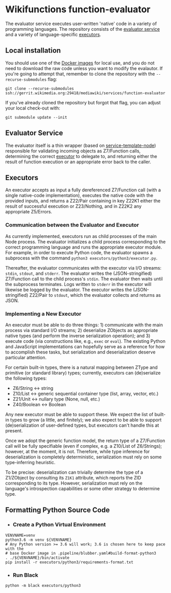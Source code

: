 <a href='introduction'></a>
# Wikifunctions function-evaluator

The evaluator service executes user-written 'native' code in a variety of programming languages.
The repository consists of the [evaluator service](#evaluator-service) and a
variety of language-specific [executors](#executors).

## Local installation
You should use one of the [Docker images](https://docker-registry.wikimedia.org/wikimedia/mediawiki-services-function-evaluator)
for local use, and you do not need to download the raw code unless you want to
modify the evalautor. If you're going to attempt that, remember to clone the
repository with the `--recurse-submodules` flag:

```
git clone --recurse-submodules ssh://gerrit.wikimedia.org:29418/mediawiki/services/function-evaluator
```

If you've already cloned the repository but forgot that flag, you can adjust
your local check-out with:

```
git submodule update --init
```

<a href='evaluator-service'></a>
## Evaluator Service
The evaluator itself is a thin wrapper (based on [service-template-node](https://www.mediawiki.org/wiki/ServiceTemplateNode))
responsible for validating incoming objects as Z7/Function calls, determining the correct
[executor](#executors) to delegate to, and returning either the result of
function execution or an appropriate error back to the caller.

<a href='executors'></a>
## Executors
An executor accepts as input a fully dereferenced Z7/Function call (with a single native-code implementation),
executes the native code with the provided inputs, and returns a Z22/Pair containing
in key Z22K1 either the result of successful execution or Z23/Nothing, and in Z22K2 any appropriate Z5/Errors.

### Communication between the Evaluator and Executor
As currently implemented, executors run as child processes of the main Node
process. The evaluator initializes a child process corresponding to the correct
programming language and runs the appropriate executor module. For example,
in order to execute Python code, the evaluator spawns a subprocess with the
command `python3 executors/python3/executor.py`.

Thereafter, the evaluator communicates with the executor via I/O streams:
`stdin`, `stdout`, and `stderr`. The evaluator writes the (JSON-stringified)
Z7/Function call to the child process's `stdin`. The evaluator then waits until the
subprocess terminates. Logs written to `stderr` in the executor will likewise
be logged by the evaluator. The executor writes the (JSON-stringified) Z22/Pair
to `stdout`, which the evaluator collects and returns as JSON.

### Implementing a New Executor
An executor must be able to do three things: 1) communicate with the main
process via standard I/O streams; 2) deserialize ZObjects as appropriate native
types (and perform the inverse serialization operation); and 3) execute code
(via constructions like, e.g., `exec` or `eval`).
The existing Python and JavaScript implementations can hopefully serve as a
reference for how to accomplish these tasks, but serialization and deserialization
deserve particular attention.

For certain built-in types, there is a natural mapping between ZType and
primitive (or standard library) types; currently, executors can (de)serialize
the following types:

- Z6/String    <-> string
- Z10/List     <-> generic sequential container type (list, array, vector, etc.)
- Z21/Unit     <-> nullary type (None, null, etc.)
- Z40/Boolean  <-> Boolean

Any new executor must be able to support these. We expect the list of built-in
types to grow (a little, and finitely); we also expect to be able to support
(de)serialization of user-defined types, but executors can't handle this at
present.

Once we adopt the generic function model, the return type of a Z7/Function call will be fully
specifiable (even if complex, e.g. a Z10/List of Z6/Strings); however, at the moment, it is not.
Therefore, while type inference for deserialization is completely deterministic,
serialization must rely on some type-inferring heuristic.

To be precise: deserialization can trivially determine the type of a Z1/ZObject by
consulting its `Z1K1` attribute, which reports the ZID corresponding to its type.
However, serialization must rely on the language's introspection capabilities
or some other strategy to determine type.

<a href='repository-stewardship'></a>
## Formatting Python Source Code

- ### Create a Python Virtual Environment
```
VENVNAME=venv
python3.6 -m venv ${VENVNAME}
# Any Python version >= 3.6 will work; 3.6 is chosen here to keep pace with the
# base Docker image in .pipeline/blubber.yaml#build-format-python3
. ./${VENVNAME}/bin/activate
pip install -r executors/python3/requirements-format.txt
```

- ### Run Black
```
python -m black executors/python3
```
